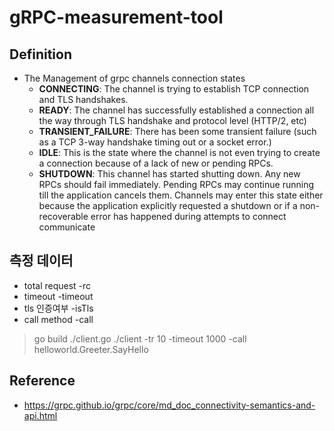 # gRPC-measurement-tool

## Definition
- The Management of grpc channels connection states
  - **CONNECTING**: The channel is trying to establish TCP connection and TLS handshakes.
  - **READY**: The channel has successfully established a connection all the way through TLS handshake and protocol level (HTTP/2, etc)
  - **TRANSIENT_FAILURE**: There has been some transient failure (such as a TCP 3-way handshake timing out or a socket error.)
  - **IDLE**: This is the state where the channel is not even trying to create a connection because of a lack of new or pending RPCs.
  - **SHUTDOWN**: This channel has started shutting down. Any new RPCs should fail immediately. Pending RPCs may continue running till the application cancels them. Channels may enter this state either because the application explicitly requested a shutdown or if a non-recoverable error has happened during attempts to connect communicate


## 측정 데이터
- total request   -rc
- timeout         -timeout
- tls 인증여부    -isTls
- call method     -call

> go build ./client.go
> ./client  -tr 10 -timeout 1000 -call helloworld.Greeter.SayHello



## Reference
- https://grpc.github.io/grpc/core/md_doc_connectivity-semantics-and-api.html
